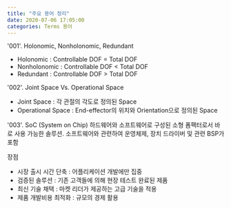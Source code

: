 ```yaml
---
title: "주요 용어 정리"
date: 2020-07-06 17:05:00
categories: Terms 용어
---
```

'001'. Holonomic, Nonholonomic, Redundant
  - Holonomic : Controllable DOF = Total DOF
  - Nonholonomic : Controllable DOF < Total DOF
  - Redundant : Controllable DOF > Total DOF


'002'. Joint Space Vs. Operational Space
  - Joint Space : 각 관절의 각도로 정의된 Space
  - Operational Space : End-effector의 위치와 Orientation으로 정의된 Space


'003'. SoC (System on Chip)
하드웨어와 소프트웨어로 구성된 소형 폼팩터로서 바로 사용 가능한 솔루션. 소프트웨어와 관련하여 운영체제, 장치 드라이버 및 관련 BSP가 포함

장점
  - 시장 출시 시간 단축 : 어플리케이션 개발에만 집중
  - 검증된 솔루션 : 기존 고객들에 의해 현장 테스트 완료된 제품
  - 최신 기술 채택 : 마켓 리더가 제공하는 고급 기술을 적용
  - 제품 개발비용 최적화 : 규모의 경제 활용
